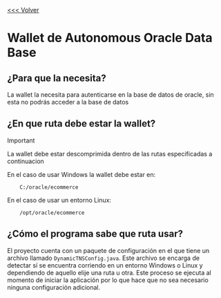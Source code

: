 [<<< Volver](/docs/README.md)
# Wallet de Autonomous Oracle Data Base
## ¿Para que la necesita?
La wallet la necesita para autenticarse en la base de datos de oracle, sin esta no podrás acceder a la base de datos

## ¿En que ruta debe estar la wallet?
> [!IMPORTANT]  
> La wallet debe estar descomprimida dentro de las rutas especificadas a continuacion

En el caso de usar Windows la wallet debe estar en:
```
    C:/oracle/ecommerce
```

En el caso de usar un entorno Linux:
```
    /opt/oracle/ecommerce
```

## ¿Cómo el programa sabe que ruta usar?
El proyecto cuenta con un paquete de configuración en el que tiene un archivo llamado `DynamicTNSConfig.java`. Este archivo se encarga de detectar sí se encuentra corriendo en un entorno Windows o Linux y dependiendo de aquello elije una ruta u otra. Este proceso se ejecuta al momento de iniciar la aplicación por lo que hace que no sea necesario ninguna configuración adicional.
